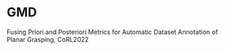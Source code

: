# GMD
Fusing Priori and Posteriori Metrics for  Automatic Dataset Annotation of Planar Grasping, CoRL2022
